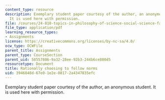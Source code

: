 ```yaml
---
content_type: resource
description: Exemplary student paper courtesy of the author, an anonymous student.
  It is used here with permission.
file: /courses/24-810-topics-in-philosophy-of-science-social-science-fall-2006/3946848d67e01e2e08172a4347835efc_paper_norms.pdf
file_type: application/pdf
learning_resource_types:
- Assignments
license: https://creativecommons.org/licenses/by-nc-sa/4.0/
ocw_type: OCWFile
parent_title: Assignments
parent_type: CourseSection
parent_uid: 58557806-9a32-28ee-92b3-244b6ce800d5
resourcetype: Document
title: Rationally choosing to follow norms
uid: 3946848d-67e0-1e2e-0817-2a4347835efc
---
```

Exemplary student paper courtesy of the author, an anonymous student. It is used here with permission.